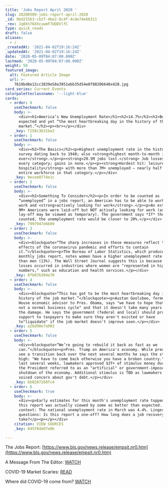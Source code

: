 ```yaml
---
title: 'Jobs Report April 2020 '
slug: 20200509-jobs-report-april-2020
_id: 9bd21563-cb2f-4be2-8c4f-4cde74e66311
_rev: Jq8Xn76XXcuwmF7UDDVlfC
type: quick_reads
draft: false
aliases:
  - /
_createdAt: '2021-04-02T19:16:24Z'
_updatedAt: '2021-04-02T19:16:24Z'
date: '2020-05-09T04:07:00.000Z'
lastmod: '2020-05-09T04:07:00.000Z'
weight: 50
featured_image:
  alt: Featured Article Image
  url: >-
    7619bd8e12cc3839e58e3951ebb35d54e0f80206640x428.jpg
card_series: Current Events
colorpaletteclassname: '--light-blue'
cards:
  - order: 0
    useCheckmark: false
    body: >-
      <div><h1>America’s New Unemployment Rate</h1><h2>14.7%</h2><h2>Better than
      expected and yet “the most heartbreaking day in the history of the job
      market.”</h2><p><br></p></div>
    _key: f258c3631be2
  - order: 1
    useCheckmark: false
    body: >-
      <div><h2>The Basics</h2><p>Highest unemployment rate in the history of the
      survey dating back to 1948; also <strong>highest month-to-month increase
      ever</strong>.</p><p><strong>20.5M jobs lost.</strong> Job losses seen in
      every category; gains in none.</p><p><strong>Hardest hit: leisure and
      hospitality</strong> with more than 7M+ unemployed – nearly half the
      entire workforce in that category.</p></div>
    _key: 9ecee0774e1c
  - order: 2
    useCheckmark: false
    body: >-
      <div><h2>Something To Consider</h2><p>In order to be counted as
      “unemployed” in a jobs report, an American has to be able to work, want to
      work and <strong>actively looking for work</strong>.</p><p>An estimated
      9M+ Americans were laid-off but NOT actively looking for work (as their
      lay-off may be viewed as temporary). The government says *If* they were
      counted, the unemployment rate would be closer to 20%.</p></div>
    _key: 7997947e6b89
  - order: 3
    useCheckmark: false
    body: >-
      <div><blockquote>“The sharp increases in these measures reflect the
      effects of the coronavirus pandemic and efforts to contain
      it.”</blockquote><p>The Bureau of Labor Statistics, which produces this
      monthly jobs report, notes women have a higher unemployment rate (15.5%)
      than men (13%). The Wall Street Journal suggests this is because large job
      losses occurred in industries where women are "represented in high
      numbers," such as education and health services.</p></div>
    _key: 0fb07b304e70
  - order: 4
    useCheckmark: false
    body: >-
      <div><blockquote>“This has got to be the most heartbreaking day in the
      history of the job market.”</blockquote><p>Austan Goolsbee, former White
      House economic advisor to Pres. Obama, says "we have to hope that this is
      not a normal business cycle" and that it doesn't take many years to repair
      the damage. He says the government (federal and local) should provide more
      support to taxpayers to make sure they aren't evicted or have
      to"liquidate" if the job market doesn't improve soon.</p></div>
    _key: a2bd90e7a903
  - order: 5
    useCheckmark: false
    body: >-
      <div><blockquote>“We’re going to rebuild it back as fast as we
      can.”</blockquote><p>Pres. Trump on America's economy. While predicting to
      see a transition back over the next several months he says the stakes are
      high: "We have to come back otherwise you have a broken country." Over the
      last several weeks, lawmakers approved $3T+ of stimulus money during what
      the President referred to as an "artificial" or government-imposed
      shutdown of the economy. Additional stimulus is TBD as lawmakers have
      voiced concern about gov't debt.</p></div>
    _key: bb8287268fc4
  - order: 6
    useCheckmark: true
    body: >-
      <div><p>Early estimates for this month's unemployment rate topped 16%, so
      this report was actually viewed by some as better than expected. For
      context: The national unemployment rate in March was 4.4%. Lingering
      questions: Is this report a one-off? How long does a job recovery
      take?</p><p></p></div>
    citation: VIEW SOURCES
    _key: 045f0de07e0b

---
```

The Jobs Report: [https://www.bls.gov/news.release/empsit.nr0.htm](https://www.bls.gov/news.release/empsit.nr0.htm)

A Message From The Editor: [WATCH](https://smarthernews.com/a-message-from-the-editor/)

COVID-19 Market Scaries: [READ](https://smarthernews.com/stock-market-scaries/)

Where did COVID-19 come from? [WATCH](https://smarthernews.com/article/where-did-covid-19-come-from/)